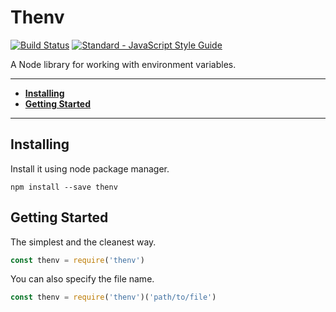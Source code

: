 # Thenv

[![Build Status](https://travis-ci.org/rhberro/thenv.svg?branch=master)](https://travis-ci.org/rhberro/thenv)
[![Standard - JavaScript Style Guide](https://img.shields.io/badge/code%20style-standard-brightgreen.svg)](http://standardjs.com/)

A Node library for working with environment variables.

---

- [**Installing**](#installing)
- [**Getting Started**](#getting-started)

---

## Installing

Install it using node package manager.

```
npm install --save thenv
```

## Getting Started

The simplest and the cleanest way.

```js
const thenv = require('thenv')
```

You can also specify the file name.

```js
const thenv = require('thenv')('path/to/file')
```

